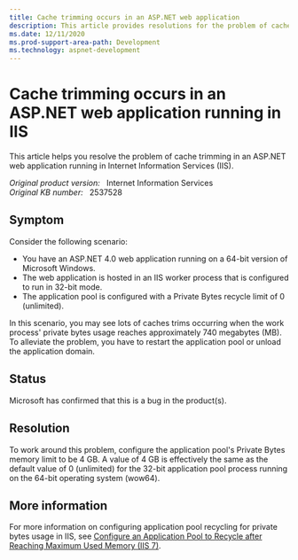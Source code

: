 ```yaml
---
title: Cache trimming occurs in an ASP.NET web application
description: This article provides resolutions for the problem of cache trimming in an ASP.NET web application running in IIS.
ms.date: 12/11/2020
ms.prod-support-area-path: Development
ms.technology: aspnet-development
---
```

# Cache trimming occurs in an ASP.NET web application running in IIS

This article helps you resolve the problem of cache trimming in an ASP.NET web application running in Internet Information Services (IIS).

_Original product version:_ &nbsp; Internet Information Services  
_Original KB number:_ &nbsp; 2537528

## Symptom

Consider the following scenario:

- You have an ASP.NET 4.0 web application running on a 64-bit version of Microsoft Windows.
- The web application is hosted in an IIS worker process that is configured to run in 32-bit mode.
- The application pool is configured with a Private Bytes recycle limit of 0 (unlimited).

In this scenario, you may see lots of caches trims occurring when the work process' private bytes usage reaches approximately 740 megabytes (MB). To alleviate the problem, you have to restart the application pool or unload the application domain.

## Status

Microsoft has confirmed that this is a bug in the product(s).

## Resolution

To work around this problem, configure the application pool's Private Bytes memory limit to be 4 GB. A value of 4 GB is effectively the same as the default value of 0 (unlimited) for the 32-bit application pool process running on the 64-bit operating system (wow64).

## More information

For more information on configuring application pool recycling for private bytes usage in IIS, see [Configure an Application Pool to Recycle after Reaching Maximum Used Memory (IIS 7)](/previous-versions/windows/it-pro/windows-server-2008-R2-and-2008/cc725749(v=ws.10)).
